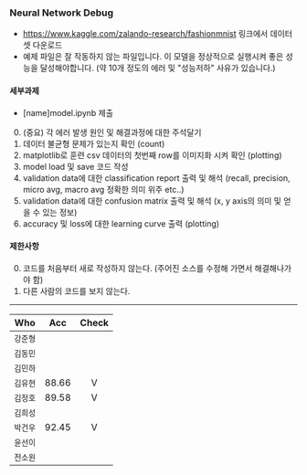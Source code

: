 ### Neural Network Debug
- https://www.kaggle.com/zalando-research/fashionmnist 링크에서 데이터 셋 다운로드
- 예제 파일은 잘 작동하지 않는 파일입니다. 이 모델을 정상적으로 실행시켜 좋은 성능을 달성해야합니다. (약 10개 정도의 에러 및 "성능저하" 사유가 있습니다.)

#### 세부과제
- [name]model.ipynb 제출
0. (중요) 각 에러 발생 원인 및 해결과정에 대한 주석달기 
1. 데이터 불균형 문제가 있는지 확인 (count)
2. matplotlib로 훈련 csv 데이터의 첫번째 row를 이미지화 시켜 확인 (plotting)
3. model load 및 save 코드 작성
4. validation data에 대한 classification report 출력 및 해석 (recall, precision, micro avg, macro avg 정확한 의미 위주 etc..)
5. validation data에 대한 confusion matrix 출력 및 해석 (x, y axis의 의미 및 얻을 수 있는 정보)
6. accuracy 및 loss에 대한 learning curve 출력 (plotting)

#### 제한사항
0. 코드를 처음부터 새로 작성하지 않는다. (주어진 소스를 수정해 가면서 해결해나가야 함)
1. 다른 사람의 코드를 보지 않는다.

---
| Who | Acc | Check |
|---|:---:|:---:|
| `강준형` |  |  |
| `김동민` |  |  |
| `김민하` |  |  |
| `김유현` | 88.66 | V |
| `김정호` | 89.58 | V | 
| `김희성` |  |  |  
| `박건우` | 92.45 | V | 
| `윤선이` |  |  | 
| `전소원` |  |  | 
